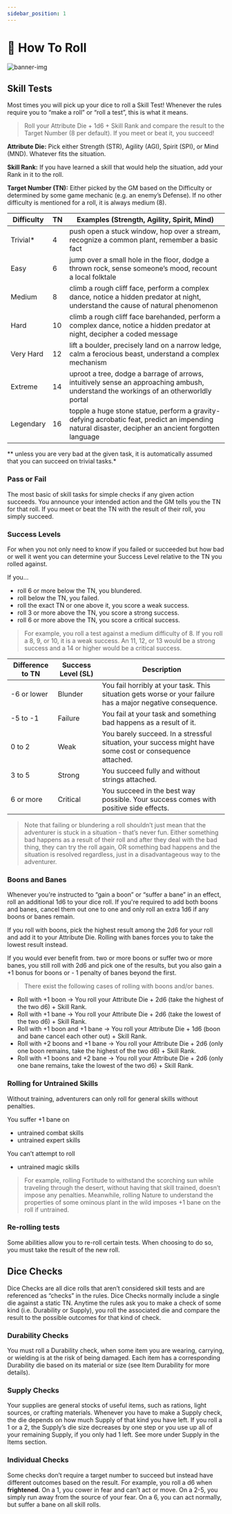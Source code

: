 ```yaml
---
sidebar_position: 1
---
```


# 🎲 How To Roll

![banner-img](/img/banner/how-to-roll-banner.png)

## Skill Tests

Most times you will pick up your dice to roll a Skill Test! Whenever the rules require you to “make a roll” or “roll a test”, this is what it means.

> Roll your Attribute Die + 1d6 + Skill Rank and compare the result to the Target Number (8 per default). If you meet or beat it, you succeed!
> 

**Attribute Die:** Pick either Strength (STR), Agility (AGI), Spirit (SPI), or Mind (MND). Whatever fits the situation.

**Skill Rank:** If you have learned a skill that would help the situation, add your Rank in it to the roll.

**Target Number (TN):** Either picked by the GM based on the Difficulty or determined by some game mechanic (e.g. an enemy’s Defense). If no other difficulty is mentioned for a roll, it is always medium (8).

| Difficulty | TN | Examples (Strength, Agility, Spirit, Mind) |
| --- | --- | --- |
| Trivial* | 4 | push open a stuck window, hop over a stream, recognize a common plant, remember a basic fact |
| Easy | 6 | jump over a small hole in the floor, dodge a thrown rock, sense someone’s mood, recount a local folktale |
| Medium | 8 | climb a rough cliff face, perform a complex dance, notice a hidden predator at night, understand the cause of natural phenomenon |
| Hard | 10 | climb a rough cliff face barehanded, perform a complex dance, notice a hidden predator at night, decipher a coded message |
| Very Hard | 12 | lift a boulder, precisely land on a narrow ledge, calm a ferocious beast, understand a complex mechanism |
| Extreme | 14 | uproot a tree, dodge a barrage of arrows, intuitively sense an approaching ambush, understand the workings of an otherworldly portal |
| Legendary | 16 | topple a huge stone statue, perform a gravity-defying acrobatic feat, predict an impending natural disaster, decipher an ancient forgotten language |

** unless you are very bad at the given task, it is automatically assumed that you can succeed on trivial tasks.*

### Pass or Fail

The most basic of skill tasks for simple checks if any given action succeeds. You announce your intended action and the GM tells you the TN for that roll. If you meet or beat the TN with the result of their roll, you simply succeed.

### Success Levels

For when you not only need to know if you failed or succeeded but how bad or well it went you can determine your Success Level relative to the TN you rolled against.

If you…

- roll 6 or more below the TN, you blundered.
- roll below the TN, you failed.
- roll the exact TN or one above it, you score a weak success.
- roll 3 or more above the TN, you score a strong success.
- roll 6 or more above the TN, you score a critical success.

> For example, you roll a test against a medium difficulty of 8. If you roll a 8, 9, or 10, it is a weak success. An 11, 12, or 13 would be a strong success and a 14 or higher would be a critical success.
> 

| Difference to TN | Success Level (SL) | Description |
| --- | --- | --- |
| -6 or lower | Blunder | You fail horribly at your task. This situation gets worse or your failure has a major negative consequence. |
| -5 to -1 | Failure | You fail at your task and something bad happens as a result of it. |
| 0 to 2 | Weak | You barely succeed. In a stressful situation, your success might have some cost or consequence attached. |
| 3 to 5 | Strong | You succeed fully and without strings attached. |
| 6 or more | Critical | You succeed in the best way possible. Your success comes with positive side effects. |

> Note that failing or blundering a roll shouldn’t just mean that the adventurer is stuck in a situation - that’s never fun. Either something bad happens as a result of their roll and after they deal with the bad thing, they can try the roll again, OR something bad happens and the situation is resolved regardless, just in a disadvantageous way to the adventurer.
> 

### Boons and Banes

Whenever you're instructed to “gain a boon” or “suffer a bane” in an effect, roll an additional 1d6 to your dice roll. If you're required to add both boons and banes, cancel them out one to one and only roll an extra 1d6 if any boons or banes remain. 

If you roll with boons, pick the highest result among the 2d6 for your roll and add it to your Attribute Die. Rolling with banes forces you to take the lowest result instead.

If you would ever benefit from. two or more boons or suffer two or more banes, you still roll with 2d6 and pick one of the results, but you also gain a +1 bonus for boons or - 1 penalty of banes beyond the first. 

> There exist the following cases of rolling with boons and/or banes.
- Roll with +1 boon → You roll your Attribute Die + 2d6 (take the highest of the two d6) + Skill Rank.
- Roll with +1 bane → You roll your Attribute Die + 2d6 (take the lowest of the two d6) + Skill Rank.
- Roll with +1 boon and +1 bane → You roll your Attribute Die + 1d6 (boon and bane cancel each other out) + Skill Rank.
- Roll with +2 boons and +1 bane → You roll your Attribute Die + 2d6 (only one boon remains, take the highest of the two d6) + Skill Rank.
- Roll with +1 boons and +2 bane → You roll your Attribute Die + 2d6 (only one bane remains, take the lowest of the two d6) + Skill Rank.
> 

### Rolling for Untrained Skills

Without training, adventurers can only roll for general skills without penalties.

You suffer +1 bane on

- untrained combat skills
- untrained expert skills

You can’t attempt to roll

- untrained magic skills

> For example, rolling Fortitude to withstand the scorching sun while traveling through the desert, without having that skill trained, doesn’t impose any penalties. Meanwhile, rolling Nature to understand the properties of some ominous plant in the wild imposes +1 bane on the roll if untrained.
> 

### Re-rolling tests

Some abilities allow you to re-roll certain tests. When choosing to do so, you must take the result of the new roll.

## Dice Checks

Dice Checks are all dice rolls that aren’t considered skill tests and are referenced as “checks” in the rules. Dice Checks normally include a single die against a static TN. Anytime the rules ask you to make a check of some kind (i.e. Durability or Supply), you roll the associated die and compare the result to the possible outcomes for that kind of check.

### Durability Checks

You must roll a Durability check, when some item you are wearing, carrying, or wielding is at the risk of being damaged. Each item has a corresponding Durability die based on its material or size (see Item Durability for more details).

### Supply Checks

Your supplies are general stocks of useful items, such as rations, light sources, or crafting materials. Whenever you have to make a Supply check, the die depends on how much Supply of that kind you have left. If you roll a 1 or a 2, the Supply’s die size decreases by one step or you use up all of your remaining Supply, if you only had 1 left. See more under Supply in the Items section.

### Individual Checks

Some checks don’t require a target number to succeed but instead have different outcomes based on the result. For example, you roll a d6 when **frightened**. On a 1, you cower in fear and can’t act or move. On a 2-5, you simply run away from the source of your fear. On a 6, you can act normally, but suffer a bane on all skill rolls.

